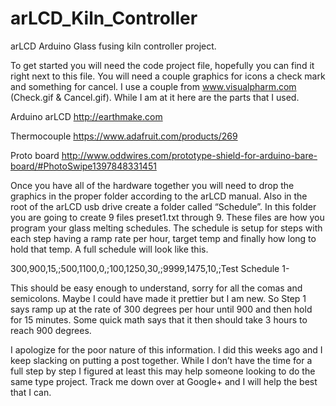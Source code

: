 arLCD_Kiln_Controller
=====================

arLCD Arduino Glass fusing kiln controller project.

To get started you will need the code project file, hopefully you can find it right next to this file. You will need a couple graphics for icons a check mark and something for cancel. I use a couple from www.visualpharm.com (Check.gif & Cancel.gif). While I am at it here are the parts that I used.

Arduino arLCD
http://earthmake.com

Thermocouple
https://www.adafruit.com/products/269

Proto board
http://www.oddwires.com/prototype-shield-for-arduino-bare-board/#PhotoSwipe1397848331451

Once you have all of the hardware together you will need to drop the graphics in the proper folder according to the arLCD manual. Also in the root of the arLCD usb drive create a folder called “Schedule”. In this folder you are going to create 9 files preset1.txt through 9. These files are how you program your glass melting schedules. 
The schedule is setup for steps with each step having a ramp rate per hour, target temp and finally how long to hold that temp. A full schedule will look like this.

300,900,15,;500,1100,0,;100,1250,30,;9999,1475,10,;Test Schedule 1-

This should be easy enough to understand, sorry for all the comas and semicolons. Maybe I could have made it prettier but I am new. So Step 1 says ramp up at the rate of 300 degrees per hour until 900 and then hold for 15 minutes. Some quick math says that it then should take 3 hours to reach 900 degrees.  

I apologize for the poor nature of this information. I did this weeks ago and I keep slacking on putting a post together. While I don’t have the time for a full step by step I figured at least this may help someone looking to do the same type project. Track me down over at Google+ and I will help the best that I can. 
